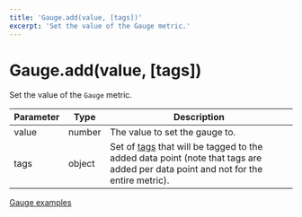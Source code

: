 ```yaml
---
title: 'Gauge.add(value, [tags])'
excerpt: 'Set the value of the Gauge metric.'
---
```


# Gauge.add(value, [tags])

Set the value of the `Gauge` metric.

| Parameter | Type   | Description                                                                                                                                                   |
| --------- | ------ | ------------------------------------------------------------------------------------------------------------------------------------------------------------- |
| value     | number | The value to set the gauge to.                                                                                                                                |
| tags      | object | Set of [tags](https://grafana.com/docs/k6/<K6_VERSION>/using-k6/tags-and-groups) that will be tagged to the added data point (note that tags are added per data point and not for the entire metric). |

[Gauge examples](/javascript-api/k6-metrics/gauge#examples)
